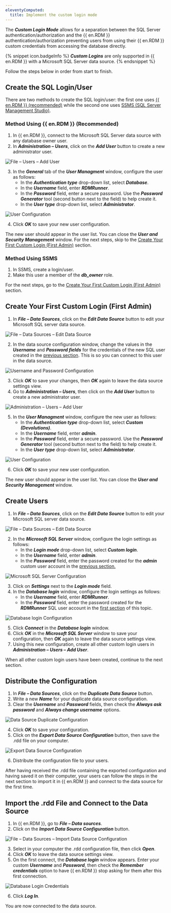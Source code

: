 ```yaml
---
eleventyComputed:
  title: Implement the custom login mode
---
```

The ***Custom Login Mode*** allows for a separation between the SQL Server authentication/authorization and the {{ en.RDM }} authentication/authorization preventing users from using their {{ en.RDM }} custom credentials from accessing the database directly.

{% snippet icon.badgeInfo %}
***Custom Logins*** are only supported in {{ en.RDM }} with a Microsoft SQL Server data source.
{% endsnippet %}

Follow the steps below in order from start to finish.

## Create the SQL Login/User

There are two methods to create the SQL login/user: the first one uses <a href="#method-using-remote-desktop-manager-(recommended)">{{ en.RDM }} (recommended)</a> while the second one uses <a href="#method-using-ssms">SSMS (SQL Server Management Studio)</a>.

### Method Using {{ en.RDM }} (Recommended)

1. In {{ en.RDM }}, connect to the Microsoft SQL Server data source with any database owner user.
1. In ***Administration – Users***, click on the ***Add User*** button to create a new administrator user.

![File – Users – Add User](https://cdnweb.devolutions.net/docs/en/kb/KB2149.png)

3. In the ***General*** tab of the ***User Managment*** window, configure the user as follows:
    * In the ***Authentication type*** drop-down list, select ***Database***.
    * In the ***Username*** field, enter ***RDMRunner***.
    * In the ***Password*** field, enter a secure password. Use the ***Password Generator*** tool (second button next to the field) to help create it.
    * In the ***User type*** drop-down list, select ***Administrator***.

![User Configuration](https://cdnweb.devolutions.net/docs/en/kb/KB2150.png)

4. Click ***OK*** to save your new user configuration.

The new user should appear in the user list. You can close the ***User and Security Management*** window.
For the next steps, skip to the <a href="#create-your-first-custom-login-(first-admin)">Create Your First Custom Login (First Admin)</a> section.

### Method Using SSMS

1. In SSMS, create a login/user.
1. Make this user a member of the ***db_owner*** role.

For the next steps, go to the <a href="#create-your-first-custom-login-(first-admin)">Create Your First Custom Login (First Admin)</a> section.

## Create Your First Custom Login (First Admin)

1. In ***File – Data Sources***, click on the ***Edit Data Source*** button to edit your Microsoft SQL server data source.

![File – Data Sources – Edit Data Source](https://cdnweb.devolutions.net/docs/en/kb/KB2158.png)

2. In the data source configuration window, change the values in the ***Username*** and ***Password fields*** for the credentials of the new SQL user created in the <a href="#create-the-sql-login%2Fuser">previous section</a>. This is so you can connect to this user in the data source.

![Username and Password Configuration](https://cdnweb.devolutions.net/docs/en/kb/KB2159.png)

3. Click ***OK*** to save your changes, then ***OK*** again to leave the data source settings view.
1. Go to ***Administration – Users***, then click on the ***Add User*** button to create a new administrator user.

![Administration – Users – Add User](https://cdnweb.devolutions.net/docs/en/kb/KB2151.png)

5. In the ***User Managment*** window, configure the new user as follows:
    * In the ***Authentication type*** drop-down list, select ***Custom (Devolutions)***.
    * In the ***Username*** field, enter ***admin***.
    * In the ***Password*** field, enter a secure password. Use the ***Password Generator*** tool (second button next to the field) to help create it.
    * In the ***User type*** drop-down list, select ***Administrator***.

![User Configuration](https://cdnweb.devolutions.net/docs/en/kb/KB2152.png)

6. Click ***OK*** to save your new user configuration.

The new user should appear in the user list. You can close the ***User and Security Management*** window.

## Create Users

1. In ***File – Data Sources***, click on the ***Edit Data Source*** button to edit your Microsoft SQL server data source.

![File – Data Sources – Edit Data Source](https://cdnweb.devolutions.net/docs/en/kb/KB2160.png)

2. In the ***Microsoft SQL Server*** window, configure the login settings as follows:
    * In the ***Login mode*** drop-down list, select ***Custom login***.
    * In the ***Username*** field, enter ***admin***.
    * In the ***Password*** field, enter the password created for the ***admin*** custom user account in the <a href="#create-your-first-custom-login-(first-admin)">previous section.</a>

![Microsoft SQL Server Configuration](https://cdnweb.devolutions.net/docs/en/kb/KB2153.png)

3. Click on ***Settings*** next to the ***Login mode*** field.
1. In the ***Database login*** window, configure the login settings as follows:
    * In the ***Username*** field, enter ***RDMRunner***.
    * In the ***Password*** field, enter the password created for the ***RDMRunner*** SQL user account in the <a href="#create-the-sql-login%2Fuser">first section</a> of this topic.

![Database login Configuration](https://cdnweb.devolutions.net/docs/en/kb/KB2154.png)

5. Click ***Connect*** in the ***Database login*** window.
1. Click ***OK*** in the ***Microsoft SQL Server*** window to save your configuration, then ***OK*** again to leave the data source settings view.
1. Using this new configuration, create all other custom login users in ***Administration – Users – Add User***.

When all other custom login users have been created, continue to the next section.

## Distribute the Configuration

1. In ***File – Data Sources***, click on the ***Duplicate Data Source*** button.
1. Write a new ***Name*** for your duplicate data source configuration.
1. Clear the ***Username*** and ***Password*** fields, then check the ***Always ask password*** and ***Always change username*** options.

![Data Source Duplicate Configuration](https://cdnweb.devolutions.net/docs/en/kb/KB2155.png)

4. Click ***OK*** to save your configuration.
1. Click on the ***Export Data Source Configuration*** button, then save the .rdd file on your computer.

![Export Data Source Configuration](https://cdnweb.devolutions.net/docs/en/kb/KB2156.png)

6. Distribute the configuration file to your users.

After having received the .rdd file containing the exported configuration and having saved it on their computer, your users can follow the steps in the next section to import it in {{ en.RDM }} and connect to the data source for the first time.

## Import the .rdd File and Connect to the Data Source

1. In {{ en.RDM }}, go to ***File – Data sources***.
1. Click on the ***Import Data Source Configuration*** button.

![File – Data Sources – Import Data Source Configuration](https://cdnweb.devolutions.net/docs/en/kb/KB2157.png)

3. Select in your computer the .rdd configuration file, then click ***Open***.
1. Click ***OK*** to leave the data source settings view.
1. On the first connect, the ***Database login*** window appears. Enter your custom ***Username*** and ***Password***, then check the ***Remember credentials*** option to have {{ en.RDM }} stop asking for them after this first connection.

![Database Login Credentials](https://cdnweb.devolutions.net/docs/en/kb/KB2161.png)

6. Click ***Log In***.

You are now connected to the data source.
